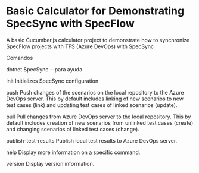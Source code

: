 # Basic Calculator for Demonstrating SpecSync with SpecFlow

A basic Cucumber.js calculator project to demonstrate how to synchronize SpecFlow projects with TFS (Azure DevOps) with SpecSync


Comandos

dotnet SpecSync --para ayuda

 init                    Initializes SpecSync configuration

  push                    Push changes of the scenarios on the local repository to the Azure DevOps
                          server. This by default includes linking of new scenarios to new test cases
                          (link) and updating test cases of linked scenarios (update).

  pull                    Pull changes from Azure DevOps server to the local repository. This by
                          default includes creation of new scenarios from unlinked test cases
                          (create) and changing scenarios of linked test cases (change).

  publish-test-results    Publish local test results to Azure DevOps server.

  help                    Display more information on a specific command.

  version                 Display version information.